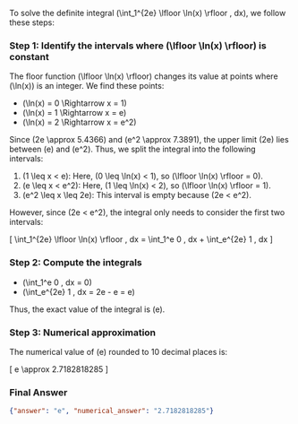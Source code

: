 To solve the definite integral \(\int_1^{2e} \lfloor \ln(x) \rfloor \, dx\), we follow these steps:

### Step 1: Identify the intervals where \(\lfloor \ln(x) \rfloor\) is constant
The floor function \(\lfloor \ln(x) \rfloor\) changes its value at points where \(\ln(x)\) is an integer. We find these points:

- \(\ln(x) = 0 \Rightarrow x = 1\)
- \(\ln(x) = 1 \Rightarrow x = e\)
- \(\ln(x) = 2 \Rightarrow x = e^2\)

Since \(2e \approx 5.4366\) and \(e^2 \approx 7.3891\), the upper limit \(2e\) lies between \(e\) and \(e^2\). Thus, we split the integral into the following intervals:

1. \(1 \leq x < e\): Here, \(0 \leq \ln(x) < 1\), so \(\lfloor \ln(x) \rfloor = 0\).
2. \(e \leq x < e^2\): Here, \(1 \leq \ln(x) < 2\), so \(\lfloor \ln(x) \rfloor = 1\).
3. \(e^2 \leq x \leq 2e\): This interval is empty because \(2e < e^2\).

However, since \(2e < e^2\), the integral only needs to consider the first two intervals:

\[
\int_1^{2e} \lfloor \ln(x) \rfloor \, dx = \int_1^e 0 \, dx + \int_e^{2e} 1 \, dx
\]

### Step 2: Compute the integrals
- \(\int_1^e 0 \, dx = 0\)
- \(\int_e^{2e} 1 \, dx = 2e - e = e\)

Thus, the exact value of the integral is \(e\).

### Step 3: Numerical approximation
The numerical value of \(e\) rounded to 10 decimal places is:

\[
e \approx 2.7182818285
\]

### Final Answer
```json
{"answer": "e", "numerical_answer": "2.7182818285"}
```